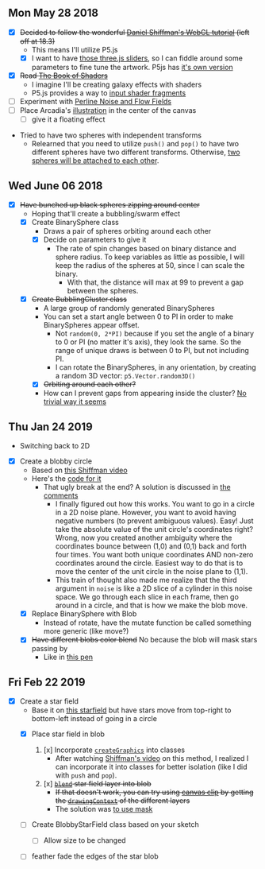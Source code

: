 ## Mon May 28 2018

* [x] ~~Decided to follow the wonderful [Daniel Shiffman's WebGL tutorial](https://www.youtube.com/playlist?list=PLRqwX-V7Uu6bPhi8sS1hHJ77n3zRO9FR_) (left off at 18.3)~~
    - This means I'll utilize P5.js
    - [x] I want to have [those three.js sliders](http://workshop.chromeexperiments.com/examples/gui/#1--Basic-Usage), so I can fiddle around some parameters to fine tune the artwork. P5js has [it's own version](https://github.com/bitcraftlab/p5.gui)
* [x] ~~Read [The Book of Shaders](https://thebookofshaders.com/)~~
    - I imagine I'll be creating galaxy effects with shaders
    - P5.js provides a way to [input shader fragments](https://p5js.org/reference/#/p5/loadShader)
* [ ] Experiment with [Perline Noise and Flow Fields](https://www.youtube.com/watch?v=sor1nwNIP9A)
* [ ] Place Arcadia's [illustration](images/sad%20person.png) in the center of the canvas
    - [ ] give it a floating effect
* Tried to have two spheres with independent transforms
    - Relearned that you need to utilize `push()` and `pop()` to have two different spheres have two different transforms. Otherwise, [two spheres will be attached to each other](https://niu.moe/@ilovecomputers/100105609310505240).

## Wed June 06 2018

* [x] ~~Have bunched up black spheres zipping around center~~
    - Hoping that'll create a bubbling/swarm effect
    - [x] Create BinarySphere class
        + Draws a pair of spheres orbiting around each other
        + [x] Decide on parameters to give it
            * The rate of spin changes based on binary distance and sphere radius. To keep variables as little as possible, I will keep the radius of the spheres at 50, since I can scale the binary.
                - With that, the distance will max at 99 to prevent a gap between the spheres.
    - [x] ~~Create BubblingCluster class~~
        + A large group of randomly generated BinarySpheres
        + You can set a start angle between 0 to PI in order to make BinarySpheres appear offset.
            * Not `random(0, 2*PI)` because if you set the angle of a binary to 0 or PI (no matter it's axis), they look the same. So the range of unique draws is between 0 to PI, but not including PI.
            * I can rotate the BinarySpheres, in any orientation, by creating a random 3D vector: `p5.Vector.random3D()` 
        + [x] ~~Orbiting around each other?~~
        + How can I prevent gaps from appearing inside the cluster? [No trivial way it seems](https://arttechla.slack.com/archives/C052L6SHW/p1548237432006900)

## Thu Jan 24 2019

* Switching back to 2D
* [x] Create a blobby circle
    - Based on [this Shiffman video](https://www.youtube.com/watch?v=rX5p-QRP6R4)
    - Here's the [code for it](https://github.com/CodingTrain/website/blob/master/CodingChallenges/CC_036_Blobby/P5/sketch.js)
        + That ugly break at the end? A solution is discussed in [the comments](https://www.youtube.com/watch?v=rX5p-QRP6R4&lc=Uggd9j101HBdFHgCoAEC)
            * I finally figured out how this works. You want to go in a circle in a 2D noise plane. However, you want to avoid having negative numbers (to prevent ambiguous values). Easy! Just take the absolute value of the unit circle's coordinates right? Wrong, now you created another ambiguity where the coordinates bounce between (1,0) and (0,1) back and forth four times. You want both unique coordinates AND non-zero coordinates around the circle. Easiest way to do that is to move the center of the unit circle in the noise plane to (1,1).
            * This train of thought also made me realize that the third argument in `noise` is like a 2D slice of a cylinder in this noise space. We go through each slice in each frame, then go around in a circle, and that is how we make the blob move.
    - [x] Replace BinarySphere with Blob
        + Instead of rotate, have the mutate function be called something more generic (like move?)
    - [x] ~~Have different blobs color blend~~ No because the blob will mask stars passing by
        + Like in [this pen](https://codepen.io/kilianso/pen/xayZwm)

## Fri Feb 22 2019

* [x] Create a star field
    - Base it on [this starfield](https://codepen.io/maxpowa/pen/VKXmrW?editors=0010) but have stars move from top-right to bottom-left instead of going in a circle
    - [x] Place star field in blob
        1. [x] Incorporate [`createGraphics`](https://p5js.org/reference/#/p5/createGraphics) into classes
            * After watching [Shiffman's video](https://youtu.be/TaluaAD9MKA) on this method, I realized I can incorporate it into classes for better isolation (like I did with `push` and `pop`).
        2. [x]  ~~[`blend`](https://p5js.org/reference/#/p5/blend) star field layer into blob~~
            * ~~If that doesn't work, you can try using [canvas clip](https://developer.mozilla.org/en-US/docs/Web/API/CanvasRenderingContext2D/clip) by getting the [`drawingContext`](https://github.com/processing/p5.js/issues/2003) of the different layers~~
            * The solution was [to use mask](https://forum.processing.org/two/discussion/21981/#Comment_94885)
    - [ ] Create BlobbyStarField class based on your sketch
        + [ ] Allow size to be changed
    - [ ] feather fade the edges of the star blob




